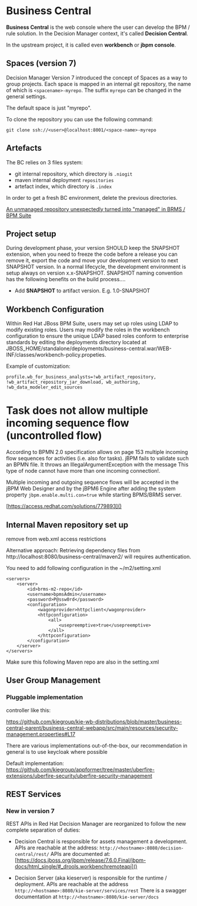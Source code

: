 # Business Central

**Business Central** is the web console where the user can develop the BPM / rule solution. In the Decision Manager context, it's called **Decision Central**.

In the upstream project, it is called even **workbench** or **jbpm console**.

## Spaces (version 7)

Decision Manager Version 7 introduced the concept of Spaces as a way to group projects.
Each space is mapped in an internal git repository, the name of which is `<spacename>-myrepo`. 
The suffix `myrepo` can be changed in the general settings.

The default space is just "myrepo".

To clone the repository you can use the following command:

```
git clone ssh://<user>@localhost:8001/<space-name>-myrepo
```

## Artefacts

The BC relies on 3 files system:

- git internal repository, which directory is `.niogit`
- maven internal deployment `repositories`
- artefact index, which directory is `.index`

In order to get a fresh BC environment, delete the previous directories.

[An unmanaged repository unexpectedly turned into "managed" in BRMS / BPM Suite](https://access.redhat.com/solutions/2999391)

## Project setup
During development phase, your version SHOULD keep the SNAPSHOT extension, when you need to freeze the code before a release you can remove it, export the code and move your development version to next SNAPSHOT version. In a normal lifecycle, the development environment is setup always on version x.x-SNAPSHOT. SNAPSHOT naming convention has the following benefits on the build process....

- Add **SNAPSHOT** to artifact version. E.g. 1.0-SNAPSHOT

## Workbench Configuration

Within Red Hat JBoss BPM Suite, users may set up roles using LDAP to modify existing roles. Users may modify the roles in the workbench configuration to ensure the unique LDAP based roles conform to enterprise standards by editing the deployments directory located at JBOSS_HOME/standalone/deployments/business-central.war/WEB-INF/classes/workbench-policy.propeties.

Example of customization:

    profile.wb_for_business_analysts=!wb_artifact_repository, !wb_artifact_repository_jar_download, wb_authoring, !wb_data_modeler_edit_sources

# Task does not allow multiple incoming sequence flow (uncontrolled flow)

According to BPMN 2.0 specification allows on page 153 multiple incoming flow sequences for activities (i.e. also for tasks). jBPM fails to validate such an BPMN file. It throws an IllegalArgumentException with the message This type of node cannot have more than one incoming connection!.

Multiple incoming and outgoing sequence flows will be accepted in the jBPM Web Designer and by the jBPM6 Engine after adding the system property `jbpm.enable.multi.con=true` while starting BPMS/BRMS server.

[https://access.redhat.com/solutions/779893]()

## Internal Maven repository set up

remove from web.xml access restrictions


Alternative approach:
Retrieving dependency files from http://localhost:8080/business-central/maven2/ will requires authentication.

You need to add following configuration in the ~/m2/setting.xml

    <servers>
        <server>
            <id>brms-m2-repo</id>
            <username>bpmsAdmin</username>
            <password>P@ssw0rd</password>
            <configuration>
                <wagonprovider>httpclient</wagonprovider>
                <httpconfiguration>
                    <all>
                        <usepreemptive>true</usepreemptive>
                    </all>
                </httpconfiguration>
            </configuration>
        </server>
    </servers>

Make sure this following Maven repo are also in the setting.xml

## User Group Management


### Pluggable implementation

controller like this:

https://github.com/kiegroup/kie-wb-distributions/blob/master/business-central-parent/business-central-webapp/src/main/resources/security-management.properties#L17

There are various implementations out-of-the-box, our recommendation in general is to use keycloak where possible 

Default implementation:
https://github.com/kiegroup/appformer/tree/master/uberfire-extensions/uberfire-security/uberfire-security-management


## REST Services

### New in version 7

REST APIs in Red Hat Decision Manager are reorganized to follow the new complete separation of duties:

- Decision Central is responsible for assets management a development. APIs are reachable at the address: `http://<hostname>:8080/decision-central/rest/`  APIs are documented at: [https://docs.jboss.org/jbpm/release/7.6.0.Final/jbpm-docs/html_single/#_drools.workbenchremoteapi]()

- Decision Server (aka kieserver) is responsible for the runtime / deployment. APIs are reachable at the address `http://<hostname>:8080/kie-server/services/rest` There is a swagger documentation at `http://<hostname>:8080/kie-server/docs`

